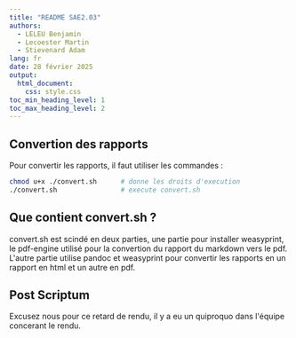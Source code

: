 ```yaml
---
title: "README SAE2.03"
authors:
  - LELEU Benjamin
  - Lecoester Martin
  - Stievenard Adam
lang: fr
date: 28 février 2025
output:
  html_document:
    css: style.css
toc_min_heading_level: 1
toc_max_heading_level: 2
---
```


## Convertion des rapports

Pour convertir les rapports, il faut utiliser les commandes :

```bash
chmod u+x ./convert.sh      # donne les droits d'execution 
./convert.sh                # execute convert.sh
```

## Que contient convert.sh ?

convert.sh est scindé en deux parties, une partie pour installer weasyprint, le pdf-engine utilisé pour la convertion du rapport du markdown vers le pdf.  
L'autre partie utilise pandoc et weasyprint pour convertir les rapports en un rapport en html et un autre en pdf.

## Post Scriptum

Excusez nous pour ce retard de rendu, il y a eu un quiproquo dans l'équipe concerant le rendu.

